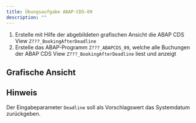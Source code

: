```yaml
---
title: Übungsaufgabe ABAP-CDS-09
description: ""
---
```


1. Erstelle mit Hilfe der abgebildeten grafischen Ansicht die ABAP CDS View `Z???_BookingAfterDeadline`
2. Erstelle das ABAP-Programm `Z???_ABAPCDS_09`, welche alle Buchungen der ABAP CDS View `Z???_BookingAfterDeadline` liest und anzeigt

## Grafische Ansicht

## Hinweis
Der Eingabeparameter `Deadline` soll als Vorschlagswert das Systemdatum zurückgeben.